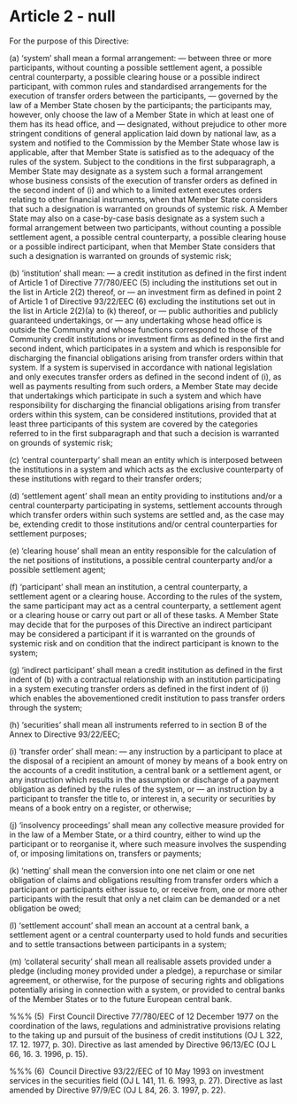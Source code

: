 # Article 2 - null


For the purpose of this Directive:

(a) ‘system’ shall mean a formal arrangement: — between three or more participants, without counting a possible settlement agent, a possible central counterparty, a possible clearing house or a possible indirect participant, with common rules and standardised arrangements for the execution of transfer orders between the participants, — governed by the law of a Member State chosen by the participants; the participants may, however, only choose the law of a Member State in which at least one of them has its head office, and — designated, without prejudice to other more stringent conditions of general application laid down by national law, as a system and notified to the Commission by the Member State whose law is applicable, after that Member State is satisfied as to the adequacy of the rules of the system. Subject to the conditions in the first subparagraph, a Member State may designate as a system such a formal arrangement whose business consists of the execution of transfer orders as defined in the second indent of (i) and which to a limited extent executes orders relating to other financial instruments, when that Member State considers that such a designation is warranted on grounds of systemic risk. A Member State may also on a case-by-case basis designate as a system such a formal arrangement between two participants, without counting a possible settlement agent, a possible central counterparty, a possible clearing house or a possible indirect participant, when that Member State considers that such a designation is warranted on grounds of systemic risk;

(b) ‘institution’ shall mean: — a credit institution as defined in the first indent of Article 1 of Directive 77/780/EEC (5) including the institutions set out in the list in Article 2(2) thereof, or — an investment firm as defined in point 2 of Article 1 of Directive 93/22/EEC (6) excluding the institutions set out in the list in Article 2(2)(a) to (k) thereof, or — public authorities and publicly guaranteed undertakings, or — any undertaking whose head office is outside the Community and whose functions correspond to those of the Community credit institutions or investment firms as defined in the first and second indent, which participates in a system and which is responsible for discharging the financial obligations arising from transfer orders within that system. If a system is supervised in accordance with national legislation and only executes transfer orders as defined in the second indent of (i), as well as payments resulting from such orders, a Member State may decide that undertakings which participate in such a system and which have responsibility for discharging the financial obligations arising from transfer orders within this system, can be considered institutions, provided that at least three participants of this system are covered by the categories referred to in the first subparagraph and that such a decision is warranted on grounds of systemic risk;

(c) ‘central counterparty’ shall mean an entity which is interposed between the institutions in a system and which acts as the exclusive counterparty of these institutions with regard to their transfer orders;

(d) ‘settlement agent’ shall mean an entity providing to institutions and/or a central counterparty participating in systems, settlement accounts through which transfer orders within such systems are settled and, as the case may be, extending credit to those institutions and/or central counterparties for settlement purposes;

(e) ‘clearing house’ shall mean an entity responsible for the calculation of the net positions of institutions, a possible central counterparty and/or a possible settlement agent;

(f) ‘participant’ shall mean an institution, a central counterparty, a settlement agent or a clearing house. According to the rules of the system, the same participant may act as a central counterparty, a settlement agent or a clearing house or carry out part or all of these tasks. A Member State may decide that for the purposes of this Directive an indirect participant may be considered a participant if it is warranted on the grounds of systemic risk and on condition that the indirect participant is known to the system;

(g) ‘indirect participant’ shall mean a credit institution as defined in the first indent of (b) with a contractual relationship with an institution participating in a system executing transfer orders as defined in the first indent of (i) which enables the abovementioned credit institution to pass transfer orders through the system;

(h) ‘securities’ shall mean all instruments referred to in section B of the Annex to Directive 93/22/EEC;

(i) ‘transfer order’ shall mean: — any instruction by a participant to place at the disposal of a recipient an amount of money by means of a book entry on the accounts of a credit institution, a central bank or a settlement agent, or any instruction which results in the assumption or discharge of a payment obligation as defined by the rules of the system, or — an instruction by a participant to transfer the title to, or interest in, a security or securities by means of a book entry on a register, or otherwise;

(j) ‘insolvency proceedings’ shall mean any collective measure provided for in the law of a Member State, or a third country, either to wind up the participant or to reorganise it, where such measure involves the suspending of, or imposing limitations on, transfers or payments;

(k) ‘netting’ shall mean the conversion into one net claim or one net obligation of claims and obligations resulting from transfer orders which a participant or participants either issue to, or receive from, one or more other participants with the result that only a net claim can be demanded or a net obligation be owed;

(l) ‘settlement account’ shall mean an account at a central bank, a settlement agent or a central counterparty used to hold funds and securities and to settle transactions between participants in a system;

(m) ‘collateral security’ shall mean all realisable assets provided under a pledge (including money provided under a pledge), a repurchase or similar agreement, or otherwise, for the purpose of securing rights and obligations potentially arising in connection with a system, or provided to central banks of the Member States or to the future European central bank.

%%% (5)  First Council Directive 77/780/EEC of 12 December 1977 on the coordination of the laws, regulations and administrative provisions relating to the taking up and pursuit of the business of credit institutions (OJ L 322, 17. 12. 1977, p. 30). Directive as last amended by Directive 96/13/EC (OJ L 66, 16. 3. 1996, p. 15).

%%% (6)  Council Directive 93/22/EEC of 10 May 1993 on investment services in the securities field (OJ L 141, 11. 6. 1993, p. 27). Directive as last amended by Directive 97/9/EC (OJ L 84, 26. 3. 1997, p. 22).
